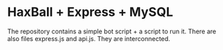 # HaxBall + Express + MySQL
 The repository contains a simple bot script + a script to run it. There are also files express.js and api.js. They are interconnected. 

